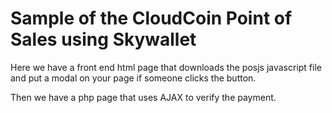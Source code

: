 # Sample of the CloudCoin Point of Sales using Skywallet

Here we have a front end html page that downloads the posjs javascript file and put a modal on your page if someone clicks the button. 

Then we have a php page that uses AJAX to verify the payment. 
